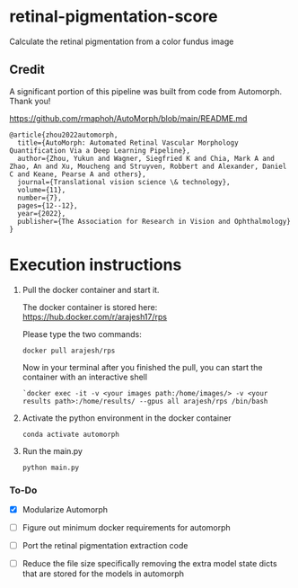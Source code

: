 # retinal-pigmentation-score
Calculate the retinal pigmentation from a color fundus image

## Credit
A significant portion of this pipeline was built from code from Automorph. Thank you!

https://github.com/rmaphoh/AutoMorph/blob/main/README.md

```
@article{zhou2022automorph,
  title={AutoMorph: Automated Retinal Vascular Morphology Quantification Via a Deep Learning Pipeline},
  author={Zhou, Yukun and Wagner, Siegfried K and Chia, Mark A and Zhao, An and Xu, Moucheng and Struyven, Robbert and Alexander, Daniel C and Keane, Pearse A and others},
  journal={Translational vision science \& technology},
  volume={11},
  number={7},
  pages={12--12},
  year={2022},
  publisher={The Association for Research in Vision and Ophthalmology}
}
```


# Execution instructions

1. Pull the docker container and start it.

    The docker container is stored here: https://hub.docker.com/r/arajesh17/rps

    Please type the two commands:
    
      `docker pull arajesh/rps`
    
    Now in your terminal after you finished the pull, you can start the container with an interactive shell
    
       `docker exec -it -v <your images path:/home/images/> -v <your results path>:/home/results/ --gpus all arajesh/rps /bin/bash

2. Activate the python environment in the docker container

    `conda activate automorph`

3. Run the main.py

    `python main.py`


### To-Do
- [X] Modularize Automorph
- [ ] Figure out minimum docker requirements for automorph
- [ ] Port the retinal pigmentation extraction code
- [ ] Reduce the file size specifically removing the extra model state dicts that are stored for the models in automorph

